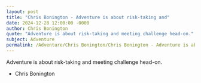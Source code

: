 ```yaml
---
layout: post
title: "Chris Bonington - Adventure is about risk-taking and"
date: 2024-12-28 12:00:00 -0000
author: Chris Bonington
quote: "Adventure is about risk-taking and meeting challenge head-on."
subject: Adventure
permalink: /Adventure/Chris Bonington/Chris Bonington - Adventure is about risk-taking and
---
```


Adventure is about risk-taking and meeting challenge head-on.

- Chris Bonington
